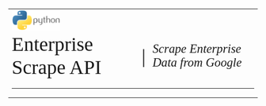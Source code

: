 <table align="left">
    <tr>
        <td colspan="3">
            <img src="python.png" style="width:20%; height:20%" align="left"/>
        </td>
    </tr>
    <tr>
        <td><span style="font-family:cambria; font-size:40px">Enterprise Scrape API</span></td>
        <td><span style="font-family:cambira; font-size:40px">&nbsp;|</span></td>
        <td><span style="font-family:cambira; font-size:24.7px"><i>Scrape Enterprise Data from Google</i></span></td>
    </tr>
    <tr>
        <td colspan="3"><hr></td>
    </tr>
</table>
